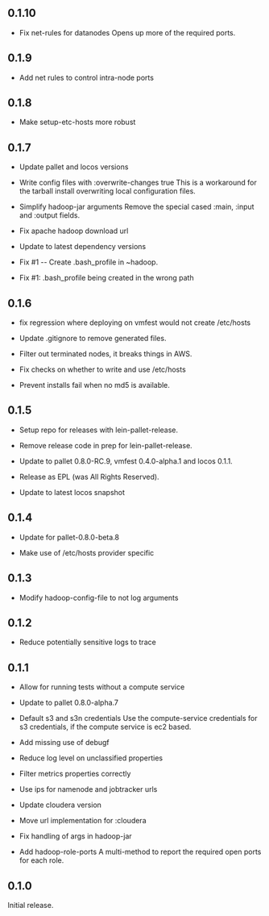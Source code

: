 ## 0.1.10

- Fix net-rules for datanodes
  Opens up more of the required ports.

## 0.1.9

- Add net rules to control intra-node ports

## 0.1.8

- Make setup-etc-hosts more robust

## 0.1.7

- Update pallet and locos versions

- Write config files with :overwrite-changes true
  This is a workaround for the tarball install overwriting local 
  configuration files.

- Simplify hadoop-jar arguments
  Remove the special cased :main, :input and :output fields.

- Fix apache hadoop download url

- Update to latest dependency versions

- Fix #1 -- Create .bash_profile in ~hadoop.

- Fix #1: .bash_profile being created in the wrong path

## 0.1.6

- fix regression where deploying on vmfest would not create /etc/hosts

- Update .gitignore to remove generated files.

- Filter out terminated nodes, it breaks things in AWS.

- Fix checks on whether to write and use /etc/hosts

- Prevent installs fail when no md5 is available.

## 0.1.5

- Setup repo for releases with lein-pallet-release.

- Remove release code in prep for lein-pallet-release.

- Update to pallet 0.8.0-RC.9, vmfest 0.4.0-alpha.1 and locos 0.1.1.

- Release as EPL (was All Rights Reserved).

- Update to latest locos snapshot

## 0.1.4

- Update for pallet-0.8.0-beta.8

- Make use of /etc/hosts provider specific

## 0.1.3

- Modify hadoop-config-file to not log arguments

## 0.1.2

- Reduce potentially sensitive logs to trace

## 0.1.1

- Allow for running tests without a compute service

- Update to pallet 0.8.0-alpha.7

- Default s3 and s3n credentials
  Use the compute-service credentials for s3 credentials, if the compute
  service is ec2 based.

- Add missing use of debugf

- Reduce log level on unclassified properties

- Filter metrics properties correctly

- Use ips for namenode and jobtracker urls

- Update cloudera version

- Move url implementation for :cloudera

- Fix handling of args in hadoop-jar

- Add hadoop-role-ports
  A multi-method to report the required open ports for each role.


## 0.1.0

Initial release.
